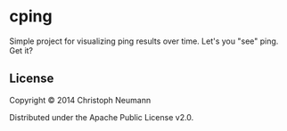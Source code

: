# cping

Simple project for visualizing ping results over time. Let's you "see" ping. Get it?

## License

Copyright © 2014 Christoph Neumann

Distributed under the Apache Public License v2.0.
